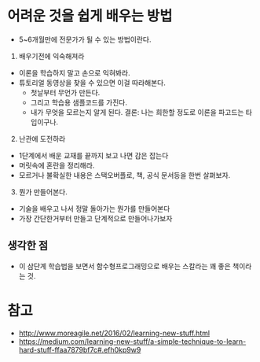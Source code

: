 # 어려운 것을 쉽게 배우는 방법
- 5~6개월만에 전문가가 될 수 있는 방법이란다. 

1. 배우기전에 익숙해져라 
 + 이론을 학습하지 말고 손으로 익혀봐라. 
 + 튜토리얼 동영상을 찾을 수 있으면 이걸 따라해본다.
   - 첫날부터 무언가 만든다.
   - 그리고 학습용 샘플코드를 가진다.
   - 내가 무엇을 모르는지 알게 된다.
 결론: 나는 희한할 정도로 이론을 파고드는 타입이구나.

2. 난관에 도전하라
 - 1단계에서 배운 교재를 끝까지 보고 나면 감은 잡는다
 - 머릿속에 혼란을 정리해라. 
 - 모르거나 불확실한 내용은 스택오버플로, 책, 공식 문서등을 한번 살펴보자.

3. 뭔가 만들어본다.
 - 기술을 배우고 나서 정말 돌아가는 뭔가를 만들어본다
 - 가장 간단한거부터 만들고 단계적으로 만들어나가보자

## 생각한 점
* 이 삼단계 학습법을 보면서 함수형프로그래밍으로 배우는 스칼라는 꽤 좋은 책이라는 것.

# 참고 
* http://www.moreagile.net/2016/02/learning-new-stuff.html
* https://medium.com/learning-new-stuff/a-simple-technique-to-learn-hard-stuff-ffaa7879bf7c#.efh0kp9w9
